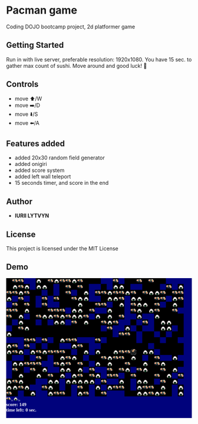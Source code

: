 # Pacman game
Coding DOJO bootcamp project, 2d platformer game

## Getting Started
Run in with live server, preferable resolution: 1920x1080.
You have 15 sec. to gather max count of sushi. Move around and good luck! 🍣 

## Controls
* move ⬆️/W 
* move ➡️/D
* move ⬇️/S 
* move ⬅️/A 

## Features added
* added 20x30 random field generator
* added onigiri
* added score system
* added left wall teleport
* 15 seconds timer, and score in the end

## Author

* **IURII LYTVYN** 

## License

This project is licensed under the MIT License 

## Demo
![](public/img/demo.png)


